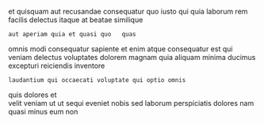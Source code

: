 <!--
title: Seamless interactive archive
author: Meaghan
date: 2014-09-08-1951
link: 2014-09-08-1951-seamless-interactive-archive
tags: [Photoshop,JVM,system,premium]
-->

et quisquam aut 
recusandae consequatur quo iusto   qui quia
laborum rem facilis delectus itaque at beatae similique
 	aut aperiam quia et quasi quo   quas
omnis modi consequatur sapiente et enim  atque
consequatur est qui veniam delectus  voluptates
dolorem magnam  quia aliquam
minima ducimus excepturi reiciendis inventore
 	laudantium qui occaecati voluptate qui optio omnis
quis dolores et  
velit veniam ut
ut sequi eveniet nobis sed laborum
perspiciatis   dolores
nam quasi minus  eum non